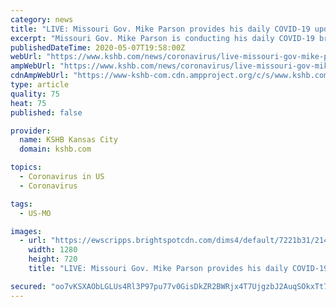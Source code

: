 ```yaml
---
category: news
title: "LIVE: Missouri Gov. Mike Parson provides his daily COVID-19 update"
excerpt: "Missouri Gov. Mike Parson is conducting his daily COVID-19 briefing live on Facebook and will be joined by Department of Health and Senior Services Director Dr. Randall Williams and Christine Smith, vice president of Pfizer BioTherapeutics Pharmaceutical Sciences."
publishedDateTime: 2020-05-07T19:58:00Z
webUrl: "https://www.kshb.com/news/coronavirus/live-missouri-gov-mike-parson-provides-his-daily-covid-19-update"
ampWebUrl: "https://www.kshb.com/news/coronavirus/live-missouri-gov-mike-parson-provides-his-daily-covid-19-update?_amp=true"
cdnAmpWebUrl: "https://www-kshb-com.cdn.ampproject.org/c/s/www.kshb.com/news/coronavirus/live-missouri-gov-mike-parson-provides-his-daily-covid-19-update?_amp=true"
type: article
quality: 75
heat: 75
published: false

provider:
  name: KSHB Kansas City
  domain: kshb.com

topics:
  - Coronavirus in US
  - Coronavirus

tags:
  - US-MO

images:
  - url: "https://ewscripps.brightspotcdn.com/dims4/default/7221b31/2147483647/strip/true/crop/2048x1152+0+15/resize/1280x720!/quality/90/?url=https%3A%2F%2Fewscripps.brightspotcdn.com%2F4a%2Fe2%2F9ed004fd4e49a6ace04d43ba5343%2F95150534-733408774066906-7103180968990605312-o.jpg"
    width: 1280
    height: 720
    title: "LIVE: Missouri Gov. Mike Parson provides his daily COVID-19 update"

secured: "oo7vKSXAObLGLUs4Rl3P97pu77v0GisDkZR2BWRjx4T7UjgzbJ2AuqSOkxTt7WEC7l/VPdMAQz9HZI8JmrCygnpY6JENhi48Kk/jIOKsXXSvlReWKeTfNJDOjTUDulq6O9AXk4jVgkPQzgDlduFTGlhXa6bZtMXZ92BIpTa6V7GUxyIprKacYTWP0ppapAzLa4wAlpo0xtDVXHWjjSB0VIbECjqp0LH/y0doZy0sWeYo9hChDYbg/qlB/nfGmeVS3g1AW+6PXABRoNT67EN3wo74YgM23szH9kdmSw3DuQJNksJXo5VvXYEU+MPwpzvjRBYyphRwR6xApBQpN7vFsx6dzQQLQpC1oitLgXg1sRcrOvmsvXzxVB3YXUJeNMZdZ9d64hFx5NI5Vt/58okBK1oke+37HVMkA0h+dDerl5OTN+ck9mogKAr5VjUxiGzpR9+cyhtutOlmnM74xfjXBKts9KsxUyXERjOP/pWGuI0=;5xtFlafmOZNC806jF22mfQ=="
---
```



